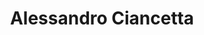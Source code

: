 ---
title: "Alessandro Ciancetta"
first_name: Alessandro
last_name: Ciancetta
role: PhD Student
organizations:
  - name: Universitat Pompeu Fabra
user_groups:
  - Grad Students
---